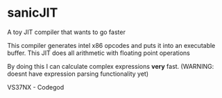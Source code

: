 sanicJIT
============

A toy JIT compiler that wants to go faster

This compiler generates intel x86 opcodes and puts it into an executable buffer. This JIT does all arithmetic with floating point operations

By doing this I can calculate complex expressions **very** fast. (WARNING: doesnt have expression parsing
functionality yet)

VS37NX - Codegod
